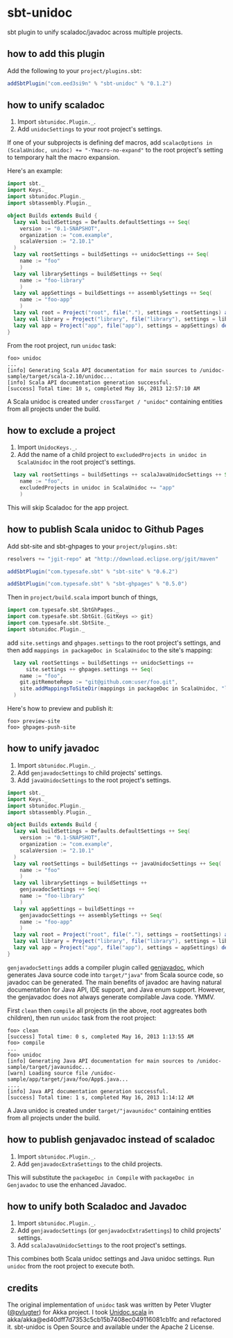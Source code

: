 sbt-unidoc
==========

sbt plugin to unify scaladoc/javadoc across multiple projects.

how to add this plugin
----------------------

Add the following to your `project/plugins.sbt`:

```scala
addSbtPlugin("com.eed3si9n" % "sbt-unidoc" % "0.1.2")
```

how to unify scaladoc
---------------------

1. Import `sbtunidoc.Plugin._`.
2. Add `unidocSettings` to your root project's settings.

If one of your subprojects is defining def macros, add `scalacOptions in (ScalaUnidoc, unidoc) += "-Ymacro-no-expand"` to the root project's setting to temporary halt the macro expansion.

Here's an example:

```scala
import sbt._
import Keys._
import sbtunidoc.Plugin._
import sbtassembly.Plugin._

object Builds extends Build {
  lazy val buildSettings = Defaults.defaultSettings ++ Seq(
    version := "0.1-SNAPSHOT",
    organization := "com.example",
    scalaVersion := "2.10.1"
  )
  lazy val rootSettings = buildSettings ++ unidocSettings ++ Seq(
    name := "foo"
    )
  lazy val librarySettings = buildSettings ++ Seq(
    name := "foo-library"
    )
  lazy val appSettings = buildSettings ++ assemblySettings ++ Seq(
    name := "foo-app"
    )
  lazy val root = Project("root", file("."), settings = rootSettings) aggregate(app, library)
  lazy val library = Project("library", file("library"), settings = librarySettings)
  lazy val app = Project("app", file("app"), settings = appSettings) dependsOn(library)
}
```

From the root project, run `unidoc` task:

```
foo> unidoc
...
[info] Generating Scala API documentation for main sources to /unidoc-sample/target/scala-2.10/unidoc...
[info] Scala API documentation generation successful.
[success] Total time: 10 s, completed May 16, 2013 12:57:10 AM
```

A Scala unidoc is created under `crossTarget / "unidoc"` containing entities from all projects under the build.

how to exclude a project
------------------------

1. Import `UnidocKeys._`.
2. Add the name of a child project to `excludedProjects in unidoc in ScalaUnidoc` in the root project's settings.

```scala
  lazy val rootSettings = buildSettings ++ scalaJavaUnidocSettings ++ Seq(
    name := "foo",
    excludedProjects in unidoc in ScalaUnidoc += "app"
    )
```

This will skip Scaladoc for the app project.

how to publish Scala unidoc to Github Pages
-------------------------------------------

Add sbt-site and sbt-ghpages to your `project/plugins.sbt`:

```scala
resolvers += "jgit-repo" at "http://download.eclipse.org/jgit/maven"

addSbtPlugin("com.typesafe.sbt" % "sbt-site" % "0.6.2")

addSbtPlugin("com.typesafe.sbt" % "sbt-ghpages" % "0.5.0")
```

Then in `project/build.scala` import bunch of things,

```scala
import com.typesafe.sbt.SbtGhPages._
import com.typesafe.sbt.SbtGit.{GitKeys => git}
import com.typesafe.sbt.SbtSite._
import sbtunidoc.Plugin._
```

add `site.settings` and `ghpages.settings` to the root project's settings, and then add `mappings in packageDoc in ScalaUnidoc` to the site's mapping:

```scala
  lazy val rootSettings = buildSettings ++ unidocSettings ++ 
      site.settings ++ ghpages.settings ++ Seq(
    name := "foo",
    git.gitRemoteRepo := "git@github.com:user/foo.git",
    site.addMappingsToSiteDir(mappings in packageDoc in ScalaUnidoc, "latest/api")
  )
```

Here's how to preview and publish it:

```
foo> preview-site
foo> ghpages-push-site
```

how to unify javadoc
--------------------

1. Import `sbtunidoc.Plugin._`.
2. Add `genjavadocSettings` to child projects' settings.
3. Add `javaUnidocSettings` to the root project's settings.

```scala
import sbt._
import Keys._
import sbtunidoc.Plugin._
import sbtassembly.Plugin._

object Builds extends Build {
  lazy val buildSettings = Defaults.defaultSettings ++ Seq(
    version := "0.1-SNAPSHOT",
    organization := "com.example",
    scalaVersion := "2.10.1"
  )
  lazy val rootSettings = buildSettings ++ javaUnidocSettings ++ Seq(
    name := "foo"
    )
  lazy val librarySettings = buildSettings ++ 
    genjavadocSettings ++ Seq(
    name := "foo-library"
    )
  lazy val appSettings = buildSettings ++
    genjavadocSettings ++ assemblySettings ++ Seq(
    name := "foo-app"
    )
  lazy val root = Project("root", file("."), settings = rootSettings) aggregate(app, library)
  lazy val library = Project("library", file("library"), settings = librarySettings)
  lazy val app = Project("app", file("app"), settings = appSettings) dependsOn(library)
}
```

`genjavadocSettings` adds a compiler plugin called [genjavadoc][genjavadoc], which generates Java source code into `target/"java"` from Scala source code, so javadoc can be generated. The main benefits of javadoc are having natural documentation for Java API, IDE support, and Java enum support. However, the genjavadoc does not always generate compilable Java code. YMMV.

First `clean` then `compile` all projects (in the above, root aggreates both children), then run `unidoc` task from the root project:

```
foo> clean
[success] Total time: 0 s, completed May 16, 2013 1:13:55 AM
foo> compile
...
foo> unidoc
[info] Generating Java API documentation for main sources to /unidoc-sample/target/javaunidoc...
[warn] Loading source file /unidoc-sample/app/target/java/foo/App$.java...
....
[info] Java API documentation generation successful.
[success] Total time: 1 s, completed May 16, 2013 1:14:12 AM
```

A Java unidoc is created under `target/"javaunidoc"` containing entities from all projects under the build.

how to publish genjavadoc instead of scaladoc
---------------------------------------------

1. Import `sbtunidoc.Plugin._`.
2. Add `genjavadocExtraSettings` to the child projects.

This will substitute the `packageDoc in Compile` with `packageDoc in Genjavadoc` to use the enhanced Javadoc.

how to unify both Scaladoc and Javadoc
--------------------------------------

1. Import `sbtunidoc.Plugin._`.
2. Add `genjavadocSettings` (or `genjavadocExtraSettings`) to child projects' settings.
3. Add `scalaJavaUnidocSettings` to the root project's settings.

This combines both Scala unidoc settings and Java unidoc settings. Run `unidoc` from the root project to execute both.

credits
-------

The original implementation of `unidoc` task was written by Peter Vlugter ([@pvlugter](https://github.com/pvlugter)) for Akka project. I took [Unidoc.scala](https://github.com/akka/akka/blob/05ba6df5acf48eaf447b5898787e63badbe02cf9/project/Unidoc.scala) in akka/akka@ed40dff7d7353c5cb15b7408ec049116081cb1fc and refactored it. sbt-unidoc is Open Source and available under the Apache 2 License.

  [genjavadoc]: https://github.com/typesafehub/genjavadoc
